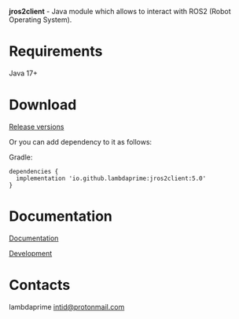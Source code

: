 **jros2client** - Java module which allows to interact with ROS2 (Robot Operating System).

# Requirements

Java 17+

# Download

[Release versions](jros2client/release/CHANGELOG.md)

Or you can add dependency to it as follows:

Gradle:

```
dependencies {
  implementation 'io.github.lambdaprime:jros2client:5.0'
}
```

# Documentation

[Documentation](http://portal2.atwebpages.com/jrosclient)

[Development](DEVELOPMENT.md)

# Contacts

lambdaprime <intid@protonmail.com>
